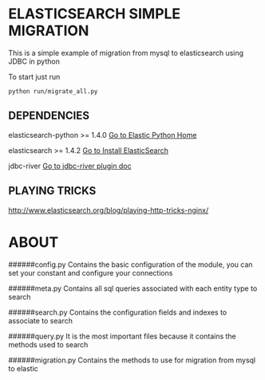 ELASTICSEARCH SIMPLE MIGRATION
===============================
This is a simple example of migration from mysql to elasticsearch using JDBC in python

To start just run
 ```
python run/migrate_all.py
```

DEPENDENCIES
------------

elasticsearch-python >= 1.4.0
[Go to Elastic Python Home](http://www.elasticsearch.org/guide/en/elasticsearch/client/python-api/current/)


elasticsearch >= 1.4.2
[Go to Install ElasticSearch](http://www.elasticsearch.org/guide/en/elasticsearch/guide/current/_installing_elasticsearch.html)


jdbc-river
[Go to jdbc-river plugin doc](https://github.com/jprante/elasticsearch-river-jdbc)


PLAYING TRICKS
--------------
http://www.elasticsearch.org/blog/playing-http-tricks-nginx/

ABOUT
======

######config.py
Contains the basic configuration of the module, you can set your constant and configure your connections

######meta.py
Contains all sql queries associated with each entity type to search

######search.py
Contains the configuration fields and indexes to associate to search

######query.py
It is the most important files because it contains the methods used to search

######migration.py
Contains the methods to use for migration from mysql to elastic
